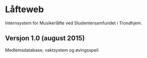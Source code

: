 
Låfteweb
=============

Internsystem for Musikerlåfte ved Studentersamfundet i Trondhjem.


Versjon 1.0 (august 2015)
----------------

Medlemsdatabase, vaktsystem og øvingsspeil
